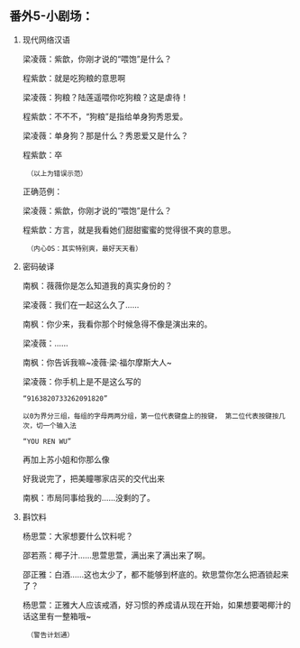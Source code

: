 ## 番外5-小剧场：

1. 现代网络汉语

    梁凌薇：紫歆，你刚才说的“喂饱”是什么？

    程紫歆：就是吃狗粮的意思啊

    梁凌薇：狗粮？陆莲遥喂你吃狗粮？这是虐待！

    程紫歆：不不不，“狗粮”是指给单身狗秀恩爱。

    梁凌薇：单身狗？那是什么？秀恩爱又是什么？

    程紫歆：卒

        （以上为错误示范）
        
    正确范例：

    梁凌薇：紫歆，你刚才说的“喂饱”是什么？

    程紫歆：方言，就是我看她们甜甜蜜蜜的觉得很不爽的意思。

        （内心OS：其实特别爽，最好天天看）

 1. 密码破译

    南枫：薇薇你是怎么知道我的真实身份的？

    梁凌薇：我们在一起这么久了……

    南枫：你少来，我看你那个时候急得不像是演出来的。

    梁凌薇：……

    南枫：你告诉我嘛~凌薇·梁·福尔摩斯大人~

    梁凌薇：你手机上是不是这么写的

        “9163820733262091820”

        以0为界分三组，每组的字母两两分组，第一位代表键盘上的按键， 第二位代表按键按几次，切一个输入法

        “YOU REN WU”

    再加上苏小姐和你那么像

    好我说完了，把美瞳哪家店买的交代出来

    南枫：市局同事给我的……没剩的了。

1. 斟饮料

    杨思萱：大家想要什么饮料呢？

    邵若燕：椰子汁……思萱思萱，满出来了满出来了啊。

    邵正雅：白酒……这也太少了，都不能够到杯底的。欸思萱你怎么把酒锁起来了？

    杨思萱：正雅大人应该戒酒，好习惯的养成请从现在开始，如果想要喝椰汁的话这里有一整箱哦~

        （警告计划通）
